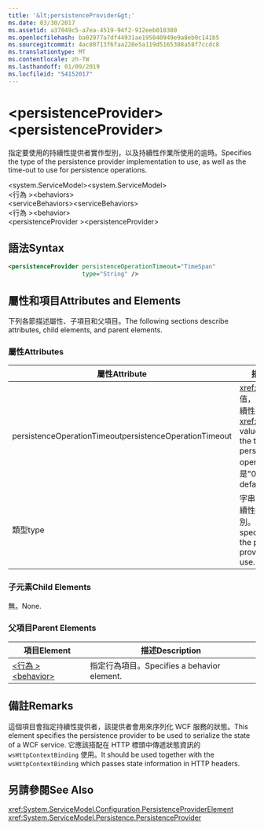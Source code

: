 ```yaml
---
title: '&lt;persistenceProvider&gt;'
ms.date: 03/30/2017
ms.assetid: a37049c5-a7ea-4519-94f2-912eeb010380
ms.openlocfilehash: ba02977a7df44931ae195040949e9a8eb0c141b5
ms.sourcegitcommit: 4ac80713f6faa220e5a119d5165308a58f7ccdc8
ms.translationtype: MT
ms.contentlocale: zh-TW
ms.lasthandoff: 01/09/2019
ms.locfileid: "54152017"
---
```

# <a name="ltpersistenceprovidergt"></a><span data-ttu-id="a0f46-102">&lt;persistenceProvider&gt;</span><span class="sxs-lookup"><span data-stu-id="a0f46-102">&lt;persistenceProvider&gt;</span></span>
<span data-ttu-id="a0f46-103">指定要使用的持續性提供者實作型別，以及持續性作業所使用的逾時。</span><span class="sxs-lookup"><span data-stu-id="a0f46-103">Specifies the type of the persistence provider implementation to use, as well as the time-out to use for persistence operations.</span></span>  
  
 <span data-ttu-id="a0f46-104">\<system.ServiceModel></span><span class="sxs-lookup"><span data-stu-id="a0f46-104">\<system.ServiceModel></span></span>  
<span data-ttu-id="a0f46-105">\<行為 ></span><span class="sxs-lookup"><span data-stu-id="a0f46-105">\<behaviors></span></span>  
<span data-ttu-id="a0f46-106">\<serviceBehaviors></span><span class="sxs-lookup"><span data-stu-id="a0f46-106">\<serviceBehaviors></span></span>  
<span data-ttu-id="a0f46-107">\<行為 ></span><span class="sxs-lookup"><span data-stu-id="a0f46-107">\<behavior></span></span>  
<span data-ttu-id="a0f46-108">\<persistenceProvider ></span><span class="sxs-lookup"><span data-stu-id="a0f46-108">\<persistenceProvider></span></span>  
  
## <a name="syntax"></a><span data-ttu-id="a0f46-109">語法</span><span class="sxs-lookup"><span data-stu-id="a0f46-109">Syntax</span></span>  
  
```xml  
<persistenceProvider persistenceOperationTimeout="TimeSpan"
                     type="String" />
```  
  
## <a name="attributes-and-elements"></a><span data-ttu-id="a0f46-110">屬性和項目</span><span class="sxs-lookup"><span data-stu-id="a0f46-110">Attributes and Elements</span></span>  
 <span data-ttu-id="a0f46-111">下列各節描述屬性、子項目和父項目。</span><span class="sxs-lookup"><span data-stu-id="a0f46-111">The following sections describe attributes, child elements, and parent elements.</span></span>  
  
### <a name="attributes"></a><span data-ttu-id="a0f46-112">屬性</span><span class="sxs-lookup"><span data-stu-id="a0f46-112">Attributes</span></span>  
  
|<span data-ttu-id="a0f46-113">屬性</span><span class="sxs-lookup"><span data-stu-id="a0f46-113">Attribute</span></span>|<span data-ttu-id="a0f46-114">描述</span><span class="sxs-lookup"><span data-stu-id="a0f46-114">Description</span></span>|  
|---------------|-----------------|  
|<span data-ttu-id="a0f46-115">persistenceOperationTimeout</span><span class="sxs-lookup"><span data-stu-id="a0f46-115">persistenceOperationTimeout</span></span>|<span data-ttu-id="a0f46-116"><xref:System.TimeSpan> 值，此值會指定用於持續性作業的逾時。</span><span class="sxs-lookup"><span data-stu-id="a0f46-116">A <xref:System.TimeSpan> value that specifies the time-out used for persistence operations.</span></span> <span data-ttu-id="a0f46-117">預設值是"00: 00:30"。</span><span class="sxs-lookup"><span data-stu-id="a0f46-117">The default is "00:00:30".</span></span>|  
|<span data-ttu-id="a0f46-118">類型</span><span class="sxs-lookup"><span data-stu-id="a0f46-118">type</span></span>|<span data-ttu-id="a0f46-119">字串，指定要使用的持續性提供者處理站之型別。</span><span class="sxs-lookup"><span data-stu-id="a0f46-119">A string that specifies the type of the persistence provider factory to use.</span></span>|  
  
### <a name="child-elements"></a><span data-ttu-id="a0f46-120">子元素</span><span class="sxs-lookup"><span data-stu-id="a0f46-120">Child Elements</span></span>  
 <span data-ttu-id="a0f46-121">無。</span><span class="sxs-lookup"><span data-stu-id="a0f46-121">None.</span></span>  
  
### <a name="parent-elements"></a><span data-ttu-id="a0f46-122">父項目</span><span class="sxs-lookup"><span data-stu-id="a0f46-122">Parent Elements</span></span>  
  
|<span data-ttu-id="a0f46-123">項目</span><span class="sxs-lookup"><span data-stu-id="a0f46-123">Element</span></span>|<span data-ttu-id="a0f46-124">描述</span><span class="sxs-lookup"><span data-stu-id="a0f46-124">Description</span></span>|  
|-------------|-----------------|  
|[<span data-ttu-id="a0f46-125">\<行為 ></span><span class="sxs-lookup"><span data-stu-id="a0f46-125">\<behavior></span></span>](../../../../../docs/framework/configure-apps/file-schema/wcf/behavior-of-endpointbehaviors.md)|<span data-ttu-id="a0f46-126">指定行為項目。</span><span class="sxs-lookup"><span data-stu-id="a0f46-126">Specifies a behavior element.</span></span>|  
  
## <a name="remarks"></a><span data-ttu-id="a0f46-127">備註</span><span class="sxs-lookup"><span data-stu-id="a0f46-127">Remarks</span></span>  
 <span data-ttu-id="a0f46-128">這個項目會指定持續性提供者，該提供者會用來序列化 WCF 服務的狀態。</span><span class="sxs-lookup"><span data-stu-id="a0f46-128">This element specifies the persistence provider to be used to serialize the state of a WCF service.</span></span> <span data-ttu-id="a0f46-129">它應該搭配在 HTTP 標頭中傳遞狀態資訊的 `wsHttpContextBinding` 使用。</span><span class="sxs-lookup"><span data-stu-id="a0f46-129">It should be used together with the `wsHttpContextBinding` which passes state information in HTTP headers.</span></span>  
  
## <a name="see-also"></a><span data-ttu-id="a0f46-130">另請參閱</span><span class="sxs-lookup"><span data-stu-id="a0f46-130">See Also</span></span>  
 <xref:System.ServiceModel.Configuration.PersistenceProviderElement>  
 <xref:System.ServiceModel.Persistence.PersistenceProvider>
